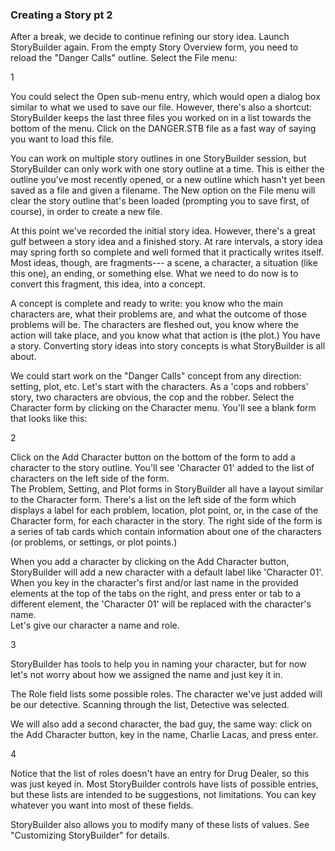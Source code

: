 ### Creating a Story pt 2 ###
After a break, we decide to continue refining our story idea.  Launch StoryBuilder again.  From the empty Story Overview form, you need to reload the "Danger Calls" outline.  Select the File menu: <br/>


1 <br/>

You could select the Open sub-menu entry, which would open a dialog box similar to what we used to save our file.  However, there's also a shortcut: StoryBuilder keeps the last three files you worked on in a list towards the bottom of the menu.  Click on the DANGER.STB file as a fast way of saying you want to load this file.   <br/>

You can work on multiple story outlines in one StoryBuilder session, but StoryBuilder can only work with one story outline at a time.  This is either the outline you've most recently opened, or a new outline which hasn't yet been saved as a file and given a filename.  The New option on the File menu will clear the story outline that's been loaded (prompting you to save first, of course), in order to create a new file.   <br/>

At this point we've recorded the initial story idea.  However, there's a great gulf between a story idea and a finished story.  At rare intervals, a story idea may spring forth so complete and well formed that it practically writes itself.  Most ideas, though, are fragments--- a scene, a character, a situation (like this one), an ending, or something else.  What we need to do now is to convert this fragment, this idea, into a concept. <br/>

A concept is complete and ready to write: you know who the main characters are, what their problems are, and what the outcome of those problems will be.  The characters are fleshed out,  you know where the action will take place, and you know what that action is (the plot.)  You have a story.  Converting story ideas into story concepts is what StoryBuilder is all about. <br/>

We could start work on the "Danger Calls" concept from any direction: setting, plot, etc.  Let's start with the characters.  As a 'cops and robbers' story, two characters are obvious, the cop and the robber.  Select the Character form by clicking on the Character menu.  You'll see a blank form that looks like this: <br/>


2 <br/>

Click on the Add Character button on the bottom of the form to add a character to the story outline.  You'll see 'Character 01' added to the list of characters on the left side of the form.   <br/>
The Problem, Setting, and Plot forms in StoryBuilder all have a layout similar to the Character form.  There's a list on the left side of the form which displays a label for each  problem, location, plot point, or, in the case of the Character form, for each character in the story.  The right side of the form is a series of tab cards which contain information about one of the characters (or problems, or settings, or plot points.)   <br/>

When you add a character by clicking on the Add Character button, StoryBuilder will add a new character with a default label like 'Character 01'.  When you key in the character's first and/or last name in the provided elements at the top of the tabs on the right, and press enter or tab to a different element, the 'Character 01' will be replaced with  the character's name. <br/>
Let's give our character a name and role. <br/>


3 <br/>

StoryBuilder has tools to help you in naming your character, but for now let's not worry about how we assigned the name and just key it in.   <br/>

The Role field lists some possible roles.  The character we've just added will be our detective.  Scanning through the list, Detective was selected.    <br/>

 We will also add a second character, the bad guy, the same way: click on the Add Character button, key in the name, Charlie Lacas, and press enter. <br/>


4 <br/>

Notice that the list of roles doesn't have an entry for Drug Dealer, so this was just keyed in.  Most StoryBuilder controls have lists of possible entries, but these lists are intended to be suggestions, not limitations.  You can key whatever you want into most of these fields. <br/>

StoryBuilder also allows you to modify many of these lists of values.  See "Customizing StoryBuilder" for details. <br/>

